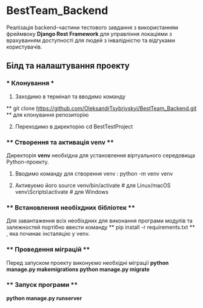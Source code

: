 # BestTeam_Backend

Реалізація backend-частини тестового завдання з використанням фреймвоку **Django Rest Framework** для управління локаціями з врахуванням доступності для людей з інвалідністю та відгуками користувачів.

## Білд та налаштування проекту

### * Клонування *
1. Заходимо в термінал та вводимо команду 

** git clone https://github.com/OleksandrTsybrivskyi/BestTeam_Backend.git ** для клонування репозиторію

2. Переходимо в директорію 
cd BestTestProject

### ** Створення та активація venv **

Директорія **venv** необхідна для установлення віртуального середовища Python-проекту. 

1. Вводимо команду для створення venv : python -m venv venv   

2. Активуємо його 
source venv/bin/activate        # для Linux/macOS
venv\Scripts\activate           # для Windows

### ** Встановлення необіхдних бібліотек **

Для завантаження всіх необіхдних для виконання програми модулів та залежностей портібно ввести команду
** pip install -r requirements.txt ** , 
яка починає інсталяцію у venv. 


### ** Проведення міграцій **
Перед запуском проекту виконуємо необхідні міграції 
**python manage.py makemigrations** 
**python manage.py migrate**


### ** Запуск програми ** 
**python manage.py runserver** 




